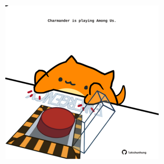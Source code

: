 <!-- built at 11/01/2025, 12:00:44 UTC -->
<p align="center">
  <img width="500" height="500" src="./ReadmeImage.svg">
</p>
